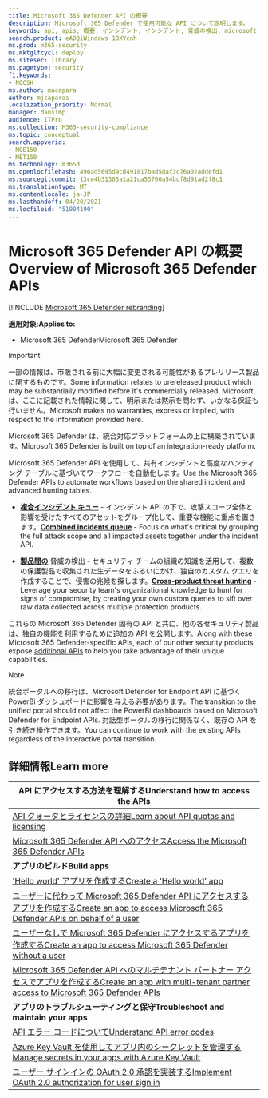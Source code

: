 ```yaml
---
title: Microsoft 365 Defender API の概要
description: Microsoft 365 Defender で使用可能な API について説明します。
keywords: api, apis, 概要, インシデント, インシデント, 脅威の検出, microsoft 365 defender
search.product: eADQiWindows 10XVcnh
ms.prod: m365-security
ms.mktglfcycl: deploy
ms.sitesec: library
ms.pagetype: security
f1.keywords:
- NOCSH
ms.author: macapara
author: mjcaparas
localization_priority: Normal
manager: dansimp
audience: ITPro
ms.collection: M365-security-compliance
ms.topic: conceptual
search.appverid:
- MOE150
- MET150
ms.technology: m365d
ms.openlocfilehash: 496ad5695d9cd491817bad5daf3c76a02addefd1
ms.sourcegitcommit: 13ce4b31303a1a21ca53700a54bcf8d91ad2f8c1
ms.translationtype: MT
ms.contentlocale: ja-JP
ms.lasthandoff: 04/20/2021
ms.locfileid: "51904190"
---
```

# <a name="overview-of--microsoft-365-defender-apis"></a><span data-ttu-id="8698f-104">Microsoft 365 Defender API の概要</span><span class="sxs-lookup"><span data-stu-id="8698f-104">Overview of  Microsoft 365 Defender APIs</span></span>

[!INCLUDE [Microsoft 365 Defender rebranding](../includes/microsoft-defender.md)]

<span data-ttu-id="8698f-105">**適用対象:**</span><span class="sxs-lookup"><span data-stu-id="8698f-105">**Applies to:**</span></span>

- <span data-ttu-id="8698f-106">Microsoft 365 Defender</span><span class="sxs-lookup"><span data-stu-id="8698f-106">Microsoft 365 Defender</span></span>

> [!IMPORTANT]
> <span data-ttu-id="8698f-107">一部の情報は、市販される前に大幅に変更される可能性があるプレリリース製品に関するものです。</span><span class="sxs-lookup"><span data-stu-id="8698f-107">Some information relates to prereleased product which may be substantially modified before it's commercially released.</span></span> <span data-ttu-id="8698f-108">Microsoft は、ここに記載された情報に関して、明示または黙示を問わず、いかなる保証も行いません。</span><span class="sxs-lookup"><span data-stu-id="8698f-108">Microsoft makes no warranties, express or implied, with respect to the information provided here.</span></span>

<span data-ttu-id="8698f-109">Microsoft 365 Defender は、統合対応プラットフォームの上に構築されています。</span><span class="sxs-lookup"><span data-stu-id="8698f-109">Microsoft 365 Defender is built on top of an integration-ready platform.</span></span>

<span data-ttu-id="8698f-110">Microsoft 365 Defender API を使用して、共有インシデントと高度なハンティング テーブルに基づいてワークフローを自動化します。</span><span class="sxs-lookup"><span data-stu-id="8698f-110">Use the Microsoft 365 Defender APIs to automate workflows based on the shared incident and advanced hunting tables.</span></span>

- <span data-ttu-id="8698f-111">**[複合インシデント キュー](api-incident.md)** - インシデント API の下で、攻撃スコープ全体と影響を受けたすべてのアセットをグループ化して、重要な機能に重点を置きます。</span><span class="sxs-lookup"><span data-stu-id="8698f-111">**[Combined incidents queue](api-incident.md)** - Focus on what's critical by grouping the full attack scope and all impacted assets together under the incident API.</span></span>

- <span data-ttu-id="8698f-112">**[製品間の](api-advanced-hunting.md)** 脅威の検出 - セキュリティ チームの組織の知識を活用して、複数の保護製品で収集された生データをふるいにかけ、独自のカスタム クエリを作成することで、侵害の兆候を探します。</span><span class="sxs-lookup"><span data-stu-id="8698f-112">**[Cross-product threat hunting](api-advanced-hunting.md)** - Leverage your security team's organizational knowledge to hunt for signs of compromise, by creating your own custom queries to sift over raw data collected across multiple protection products.</span></span>

<span data-ttu-id="8698f-113">これらの Microsoft 365 Defender 固有の API と共に、他[](api-articles.md)の各セキュリティ製品は、独自の機能を利用するために追加の API を公開します。</span><span class="sxs-lookup"><span data-stu-id="8698f-113">Along with these Microsoft 365 Defender-specific APIs, each of our other security products expose [additional APIs](api-articles.md) to help you take advantage of their unique capabilities.</span></span>


> [!NOTE]
> <span data-ttu-id="8698f-114">統合ポータルへの移行は、Microsoft Defender for Endpoint API に基づく PowerBi ダッシュボードに影響を与える必要があります。</span><span class="sxs-lookup"><span data-stu-id="8698f-114">The transition to the unified portal should not affect the PowerBi dashboards based on Microsoft Defender for Endpoint APIs.</span></span> <span data-ttu-id="8698f-115">対話型ポータルの移行に関係なく、既存の API を引き続き操作できます。</span><span class="sxs-lookup"><span data-stu-id="8698f-115">You can continue to work with the existing APIs regardless of the interactive portal transition.</span></span>


## <a name="learn-more"></a><span data-ttu-id="8698f-116">詳細情報</span><span class="sxs-lookup"><span data-stu-id="8698f-116">Learn more</span></span>

| <span data-ttu-id="8698f-117">**API にアクセスする方法を理解する**</span><span class="sxs-lookup"><span data-stu-id="8698f-117">**Understand how to access the APIs**</span></span> |
|-|
| [<span data-ttu-id="8698f-118">API クォータとライセンスの詳細</span><span class="sxs-lookup"><span data-stu-id="8698f-118">Learn about API quotas and licensing</span></span>](api-terms.md) |
| [<span data-ttu-id="8698f-119">Microsoft 365 Defender API へのアクセス</span><span class="sxs-lookup"><span data-stu-id="8698f-119">Access the Microsoft 365 Defender APIs</span></span>](api-access.md) |
| <span data-ttu-id="8698f-120">**アプリのビルド**</span><span class="sxs-lookup"><span data-stu-id="8698f-120">**Build apps**</span></span> |
| [<span data-ttu-id="8698f-121">'Hello world' アプリを作成する</span><span class="sxs-lookup"><span data-stu-id="8698f-121">Create a 'Hello world' app</span></span>](api-hello-world.md) |
| [<span data-ttu-id="8698f-122">ユーザーに代わって Microsoft 365 Defender API にアクセスするアプリを作成する</span><span class="sxs-lookup"><span data-stu-id="8698f-122">Create an app to access Microsoft 365 Defender APIs on behalf of a user</span></span>](api-create-app-user-context.md) |
| [<span data-ttu-id="8698f-123">ユーザーなしで Microsoft 365 Defender にアクセスするアプリを作成する</span><span class="sxs-lookup"><span data-stu-id="8698f-123">Create an app to access Microsoft 365 Defender without a user</span></span>](api-create-app-web.md) |
| [<span data-ttu-id="8698f-124">Microsoft 365 Defender API へのマルチテナント パートナー アクセスでアプリを作成する</span><span class="sxs-lookup"><span data-stu-id="8698f-124">Create an app with multi-tenant partner access to Microsoft 365 Defender APIs</span></span>](api-partner-access.md) |
| <span data-ttu-id="8698f-125">**アプリのトラブルシューティングと保守**</span><span class="sxs-lookup"><span data-stu-id="8698f-125">**Troubleshoot and maintain your apps**</span></span> |
| [<span data-ttu-id="8698f-126">API エラー コードについて</span><span class="sxs-lookup"><span data-stu-id="8698f-126">Understand API error codes</span></span>](api-error-codes.md) |
| [<span data-ttu-id="8698f-127">Azure Key Vault を使用してアプリ内のシークレットを管理する</span><span class="sxs-lookup"><span data-stu-id="8698f-127">Manage secrets in your apps with Azure Key Vault</span></span>](/learn/modules/manage-secrets-with-azure-key-vault/) |
| [<span data-ttu-id="8698f-128">ユーザー サインインの OAuth 2.0 承認を実装する</span><span class="sxs-lookup"><span data-stu-id="8698f-128">Implement OAuth 2.0 authorization for user sign in</span></span>](/azure/active-directory/develop/active-directory-v2-protocols-oauth-code) |